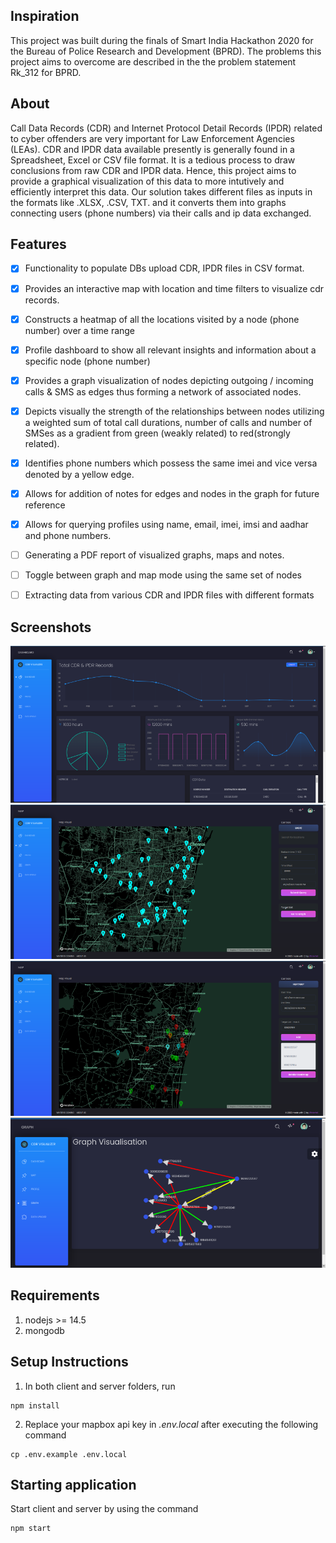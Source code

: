## Inspiration

This project was built during the finals of Smart India Hackathon 2020 for the Bureau of Police Research and Development  (BPRD). The problems this project aims to overcome are described in the the problem statement Rk_312 for BPRD. 

## About

Call Data Records (CDR) and Internet Protocol Detail Records (IPDR) related to cyber offenders are very important for Law Enforcement Agencies (LEAs). CDR and IPDR data available presently is generally found in a Spreadsheet, Excel or CSV file format. It is a tedious process to draw conclusions from raw CDR and IPDR data. Hence, this project aims to provide a graphical visualization of this data to more intutively and efficiently interpret this data. Our solution takes different files as inputs in the formats like .XLSX, .CSV, TXT. and it converts them into graphs connecting users (phone numbers) via their calls and ip data exchanged. 

## Features

- [X] Functionality to populate DBs upload CDR, IPDR files in CSV format.  
- [X] Provides an interactive map with location and time filters to visualize cdr records.
- [X] Constructs a heatmap of all the locations visited by a node (phone number) over a time range
- [X] Profile dashboard to show all relevant insights and information about a specific node (phone number) 
- [X] Provides a graph visualization of nodes depicting outgoing / incoming calls & SMS as edges thus forming a network of associated nodes.
- [X] Depicts visually the strength of the relationships between nodes utilizing a weighted sum of total call durations, number of calls and number of SMSes as a gradient from green (weakly related) to red(strongly related).
- [X] Identifies phone numbers which possess the same imei and vice versa denoted by a yellow edge.   
- [X] Allows for addition of notes for edges and nodes in the graph for future reference
- [X] Allows for querying profiles using name, email, imei, imsi and aadhar and phone numbers.  
- [ ] Generating a PDF report of visualized graphs, maps and notes.
- [ ] Toggle between graph and map mode using the same set of nodes
- [ ] Extracting data from various CDR and IPDR files with different formats


## Screenshots

![image Dashboard](./screenshots/dashboard.png)
![image Map](./screenshots/map.png)
![image Heatmap](./screenshots/heatmap.png)
<img src="./screenshots/graph.png" width="845px">


## Requirements

1) nodejs >= 14.5
2) mongodb

## Setup Instructions

1) In both client and server folders, run
```
npm install
```

2) Replace your mapbox api key in *.env.local* after executing the following command 

```
cp .env.example .env.local
```

## Starting application

Start client and server by using the command

```
npm start
```

